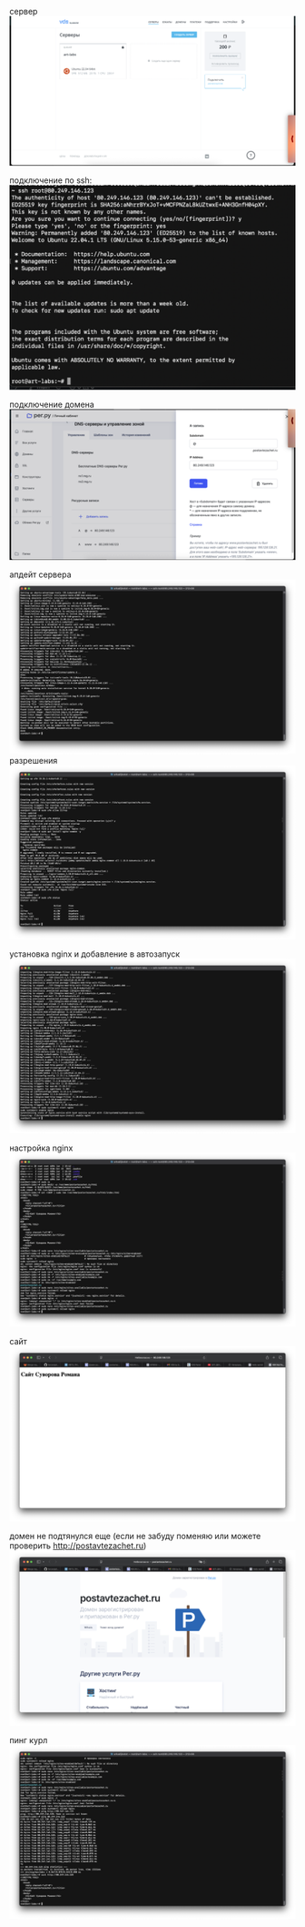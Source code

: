 сервер
![](3.2/AIT/lab2/images/imagereadme.png)

подключение по ssh:
![](3.2/AIT/lab2/images/imagereadme-1.png)

подключение домена
![](3.2/AIT/lab2/images/imagereadme-2.png)

апдейт сервера
![](3.2/AIT/lab2/images/imagereadme-4.png)
разрешения
![](3.2/AIT/lab2/images/imagereadme-5.png)

установка nginx и добавление в автозапуск
![](3.2/AIT/lab2/images/imagereadme-7.png)

настройка nginx
![](3.2/AIT/lab2/images/imagereadme-9.png)

сайт 
![](3.2/AIT/lab2/images/imagereadme-8.png)

домен не подтянулся еще (если не забуду поменяю или можете проверить http://postavtezachet.ru)
![](3.2/AIT/lab2/images/imagereadme-10.png)

пинг курл
![](3.2/AIT/lab2/images/imagereadme-11.png)